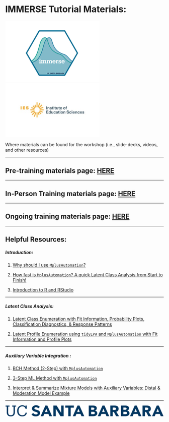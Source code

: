 # IMMERSE Tutorial Materials: 

<p align="center">

<img src="images/immerse_hex_small.png" width="300"/> <img src="images/IESNewLogo.jpg" width="300"/>

</p>


Where materials can be found for the workshop (i.e., slide-decks, videos, and other resources)

- - -

## Pre-training materials page: [HERE](https://immerse-ucsb.github.io/pre-training)

- - -

## In-Person Training materials page:  [HERE](https://immerse-ucsb.github.io/in-person-training)

- - -

## Ongoing training materials page:  [HERE](https://immerse-ucsb.github.io/continued_training)

- - -

## Helpful Resources:

##### Introduction:

1. [Why should I use `MplusAutomation`?](https://immerse-ucsb.github.io/cohort1/Why-MplusAutomation.pdf)

2. [How fast is `MplusAutomation`? A quick Latent Class Analysis from Start to Finish!](https://immerse-ucsb.github.io/Quick-LCA.pdf)

3. [Introduction to R and RStudio](https://immerse-ucsb.github.io/intro_to_rstudio.pdf)

- - -

##### Latent Class Analysis:

1. [Latent Class Enumeration with Fit Information, Probability Plots, Classification Diagnostics, & Response Patterns](https://immerse-ucsb.github.io/lca_enum.pdf)

2. [Latent Profile Enumeration using `tidyLPA` and `MplusAutomation` with Fit Information and Profile Plots](https://immerse-ucsb.github.io/lpa_enum.pdf)

- - -

##### Auxiliary Variable Integration :

1. [BCH Method (2-Step) with `MplusAutomation`](https://immerse-ucsb.github.io/BCH.pdf)

2. [3-Step ML Method with `MplusAutomation`](https://immerse-ucsb.github.io/3step.pdf)

3. [Interpret & Summarize Mixture Models with Auxiliary Variables: Distal & Moderation Model Example](https://immerse-ucsb.github.io/interpet-aux-vars.pdf)

- - -



![](images/UCSB_Navy_mark.png)
